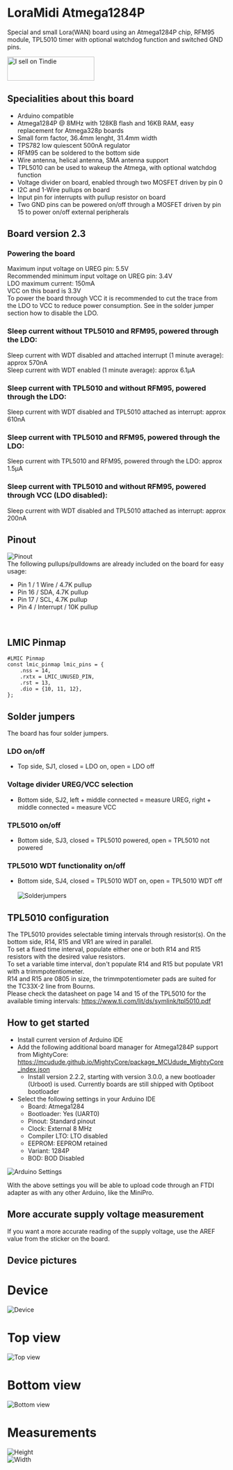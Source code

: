 # LoraMidi Atmega1284P
Special and small Lora(WAN) board using an Atmega1284P chip, RFM95 module, TPL5010 timer with optional watchdog function and switched GND pins. 

<a href="https://www.tindie.com/stores/iotdevices/"><img src="https://d2ss6ovg47m0r5.cloudfront.net/badges/tindie-smalls.png" alt="I sell on Tindie" width="200" height="55"></a>

## Specialities about this board
- Arduino compatible
- Atmega1284P @ 8MHz with 128KB flash and 16KB RAM, easy replacement for Atmega328p boards
- Small form factor, 36.4mm lenght, 31.4mm width
- TPS782 low quiescent 500nA regulator
- RFM95 can be soldered to the bottom side
- Wire antenna, helical antenna, SMA antenna support
- TPL5010 can be used to wakeup the Atmega, with optional watchdog function
- Voltage divider on board, enabled through two MOSFET driven by pin 0
- I2C and 1-Wire pullups on board
- Input pin for interrupts with pullup resistor on board
- Two GND pins can be powered on/off through a MOSFET driven by pin 15 to power on/off external peripherals

## Board version 2.3
### Powering the board
Maximum input voltage on UREG pin: 5.5V<br>
Recommended minimum input voltage on UREG pin: 3.4V<br>
LDO maximum current: 150mA<br>
VCC on this board is 3.3V<br>
To power the board through VCC it is recommended to cut the trace from the LDO to VCC to reduce power consumption. See in the solder jumper section how to disable the LDO.<br>
### Sleep current without TPL5010 and RFM95, powered through the LDO:
Sleep current with WDT disabled and attached interrupt (1 minute average): approx 570nA<br>
Sleep current with WDT enabled (1 minute average): approx 6.1μA
### Sleep current with TPL5010 and without RFM95, powered through the LDO:
Sleep current with WDT disabled and TPL5010 attached as interrupt: approx 610nA
### Sleep current with TPL5010 and RFM95, powered through the LDO:
Sleep current with TPL5010 and RFM95, powered through the LDO: approx 1.5μA
### Sleep current with TPL5010 and without RFM95, powered through VCC (LDO disabled):
Sleep current with WDT disabled and TPL5010 attached as interrupt: approx 200nA

## Pinout
![Pinout](/docs/images/pinout.png?raw=true "Pinout")<br>
The following pullups/pulldowns are already included on the board for easy usage:<br>
- Pin 1 / 1 Wire / 4.7K pullup
- Pin 16 / SDA, 4.7K pullup
- Pin 17 / SCL, 4.7K pullup
- Pin 4 / Interrupt / 10K pullup
<br>

## LMIC Pinmap
	#LMIC Pinmap
	const lmic_pinmap lmic_pins = {
		.nss = 14,
		.rxtx = LMIC_UNUSED_PIN,
		.rst = 13,
		.dio = {10, 11, 12},
	};


## Solder jumpers
The board has four solder jumpers.
### LDO on/off
- Top side, SJ1, closed = LDO on, open = LDO off
### Voltage divider UREG/VCC selection
- Bottom side, SJ2, left + middle connected = measure UREG, right + middle connected = measure VCC
### TPL5010 on/off
- Bottom side, SJ3, closed = TPL5010 powered, open = TPL5010 not powered
### TPL5010 WDT functionality on/off
- Bottom side, SJ4, closed = TPL5010 WDT on, open = TPL5010 WDT off
<br><br>![Solderjumpers](/docs/images/solderjumpers.png?raw=true "Solderjumpers")<br>

## TPL5010 configuration
The TPL5010 provides selectable timing intervals through resistor(s). On the bottom side, R14, R15 and VR1 are wired in parallel.<br>
To set a fixed time interval, populate either one or both R14 and R15 resistors with the desired value resistors.<br>
To set a variable time interval, don't populate R14 and R15 but populate VR1 with a trimmpotentiometer.<br>
R14 and R15 are 0805 in size, the trimmpotentiometer pads are suited for the TC33X-2 line from Bourns.<br>
Please check the datasheet on page 14 and 15 of the TPL5010 for the available timing intervals: https://www.ti.com/lit/ds/symlink/tpl5010.pdf<br>

## How to get started
- Install current version of Arduino IDE
- Add the following additional board manager for Atmega1284P support from MightyCore: https://mcudude.github.io/MightyCore/package_MCUdude_MightyCore_index.json
  - Install version 2.2.2, starting with version 3.0.0, a new bootloader (Urboot) is used. Currently boards are still shipped with Optiboot bootloader
- Select the following settings in your Arduino IDE
  - Board: Atmega1284
  - Bootloader: Yes (UART0)
  - Pinout: Standard pinout
  - Clock: External 8 MHz
  - Compiler LTO: LTO disabled
  - EEPROM: EEPROM retained
  - Variant: 1284P
  - BOD: BOD Disabled

![Arduino Settings](/docs/images/arduinoSettings.png?raw=true "Arduino Settings")

With the above settings you will be able to upload code through an FTDI adapter as with any other Arduino, like the MiniPro.

## More accurate supply voltage measurement
If you want a more accurate reading of the supply voltage, use the AREF value from the sticker on the board.

## Device pictures
# Device
![Device](/docs/images/LoraMidi_1284P_device.jpg?raw=true "Device")

# Top view
![Top view](/docs/images/LoraMidi_1284P_topview.jpg?raw=true "Top view")

# Bottom view
![Bottom view](/docs/images/LoraMidi_1284P_bottomview.jpg?raw=true "Bottom view")

# Measurements
![Height](/docs/images/LoraMidi_1284P_height.jpg?raw=true "Height")<br>
![Width](/docs/images/LoraMidi_1284P_width.jpg?raw=true "Width")
